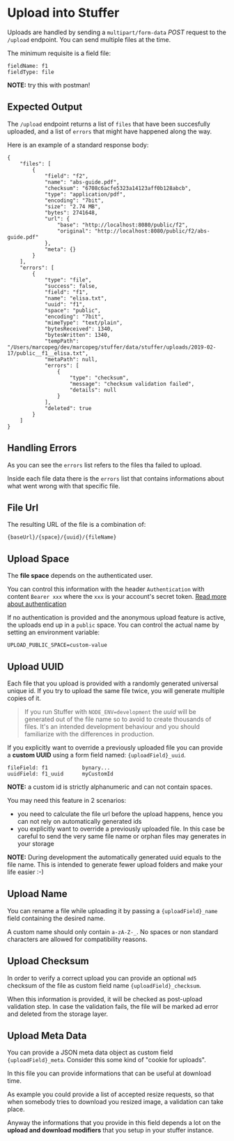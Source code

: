 # Upload into Stuffer

Uploads are handled by sending a `multipart/form-data` _POST_ request to the `/upload` endpoint. You can send multiple files at the time.

The minimum requisite is a field file:

    fieldName: f1
    fieldType: file

**NOTE:** try this with postman!

## Expected Output

The `/upload` endpoint returns a list of `files` that have been succesfully uploaded,
and a list of `errors` that might have happened along the way.

Here is an example of a standard response body:

    {
        "files": [
            {
                "field": "f2",
                "name": "abs-guide.pdf",
                "checksum": "6708c6acfe5323a14123aff0b128abcb",
                "type": "application/pdf",
                "encoding": "7bit",
                "size": "2.74 MB",
                "bytes": 2741648,
                "url": {
                    "base": "http://localhost:8080/public/f2",
                    "original": "http://localhost:8080/public/f2/abs-guide.pdf"
                },
                "meta": {}
            }
        ],
        "errors": [
            {
                "type": "file",
                "success": false,
                "field": "f1",
                "name": "elisa.txt",
                "uuid": "f1",
                "space": "public",
                "encoding": "7bit",
                "mimeType": "text/plain",
                "bytesReceived": 1340,
                "bytesWritten": 1340,
                "tempPath": "/Users/marcopeg/dev/marcopeg/stuffer/data/stuffer/uploads/2019-02-17/public__f1__elisa.txt",
                "metaPath": null,
                "errors": [
                    {
                        "type": "checksum",
                        "message": "checksum validation failed",
                        "details": null
                    }
                ],
                "deleted": true
            }
        ]
    }

## Handling Errors

As you can see the `errors` list refers to the files tha failed to upload.

Inside each file data there is the `errors` list that contains informations about what
went wrong with that specific file.

## File Url

The resulting URL of the file is a combination of:

    {baseUrl}/{space}/{uuid}/{fileName}

## Upload Space

The **file space** depends on the authenticated user.

You can control this information with the header `Authentication` with content `Bearer xxx`
where the `xxx` is your account's secret token. [Read more about authentication](./authentication.md)

If no authentication is provided and the anonymous upload feature is active, the
uploads end up in a `public` space. You can control the actual name by setting an
environment variable:

    UPLOAD_PUBLIC_SPACE=custom-value

## Upload UUID

Each file that you upload is provided with a randomly generated universal unique id. 
If you try to upload the same file twice, you will generate multiple copies of it.

> If you run Stuffer with `NODE_ENV=development` the _uuid_ will be generated out of
> the file name so to avoid to create thousands of files. It's an intended development
> behaviour and you should familiarize with the differences in production.

If you explicitly want to override a previously uploaded file you can provide a
**custom UUID** using a form field named: `{uploadField}_uuid`.

    fileField: f1           bynary...
    uuidField: f1_uuid      myCustomId

**NOTE:** a custom id is strictly alphanumeric and can not contain spaces.

You may need this feature in 2 scenarios:

- you need to calculate the file url before the upload happens, hence you can not
  rely on automatically generated ids
- you explicitly want to override a previously uploaded file. In this case be careful
  to send the very same file name or orphan files may generates in your storage

**NOTE:** During development the automatically generated uuid equals to the file name.
This is intended to generate fewer upload folders and make your life easier :-)

## Upload Name

You can rename a file while uploading it by passing a `{uploadField}_name` field
containing the desired name.

A custom name should only contain `a-zA-Z-_`. No spaces or non standard characters are
allowed for compatibility reasons.

## Upload Checksum

In order to verify a correct upload you can provide an optional `md5` checksum of the
file as custom field name `{uploadField}_checksum`.

When this information is provided, it will be checked as post-upload validation step.
In case the validation fails, the file will be marked ad error and deleted from the
storage layer.

## Upload Meta Data

You can provide a JSON meta data object as custom field `{uploadField}_meta`. Consider
this some kind of "cookie for uploads".

In this file you can provide informations that can be useful at download time.

As example you could provide a list of accepted resize requests, so that when somebody
tries to download you resized image, a validation can take place.

Anyway the informations that you provide in this field depends a lot on the 
**upload and download modifiers** that you setup in your stuffer instance.

